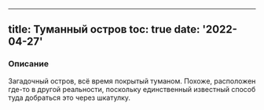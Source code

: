 
---
title: Туманный остров
toc: true
date: '2022-04-27'
---

### Описание
Загадочный остров, всё время покрытый туманом. Похоже, расположен где-то в другой реальности, поскольку единственный известный способ туда добраться это через шкатулку.